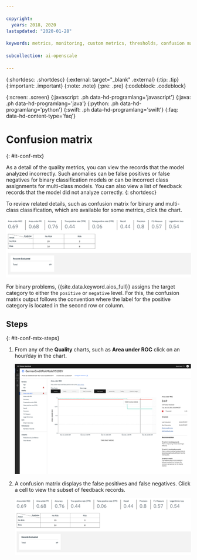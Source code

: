 ```yaml
---

copyright:
  years: 2018, 2020
lastupdated: "2020-01-28"

keywords: metrics, monitoring, custom metrics, thresholds, confusion matrix, score

subcollection: ai-openscale

---
```


{:shortdesc: .shortdesc}
{:external: target="_blank" .external}
{:tip: .tip}
{:important: .important}
{:note: .note}
{:pre: .pre}
{:codeblock: .codeblock}

{:screen: .screen}
{:javascript: .ph data-hd-programlang='javascript'}
{:java: .ph data-hd-programlang='java'}
{:python: .ph data-hd-programlang='python'}
{:swift: .ph data-hd-programlang='swift'}
{:faq: data-hd-content-type='faq'}

# Confusion matrix
{: #it-conf-mtx}

As a detail of the quality metrics, you can view the records that the model analyzed incorrectly. Such anomalies can be false positives or false negatives for binary classification models or can be incorrect class assignments for multi-class models. You can also view a list of feedback records that the model did not analyze correctly.
{: shortdesc}

To review related details, such as confusion matrix for binary and multi-class classification, which are available for some metrics, click the chart.

![detail table of quality metrics commonly referred to as the confusion matrix](images/wos-quality-confusion-matrix.png)

For binary problems, {{site.data.keyword.aios_full}} assigns the target category to  either the `positive` or `negative` level. For this, the confusion matrix output follows the convention where the label for the positive category is located in the second row or column.


## Steps
{: #it-conf-mtx-steps}

1. From any of the **Quality** charts, such as **Area under ROC** click on an hour/day in the chart.
    
    ![a metrics chart is displayed with area under ROC violations](images/wos-quality-area-under-roc.png)

1. A confusion matrix displays the false positives and false negatives. Click a cell to view the subset of feedback records.

    ![detail table of quality metrics](images/wos-quality-confusion-matrix.png)



